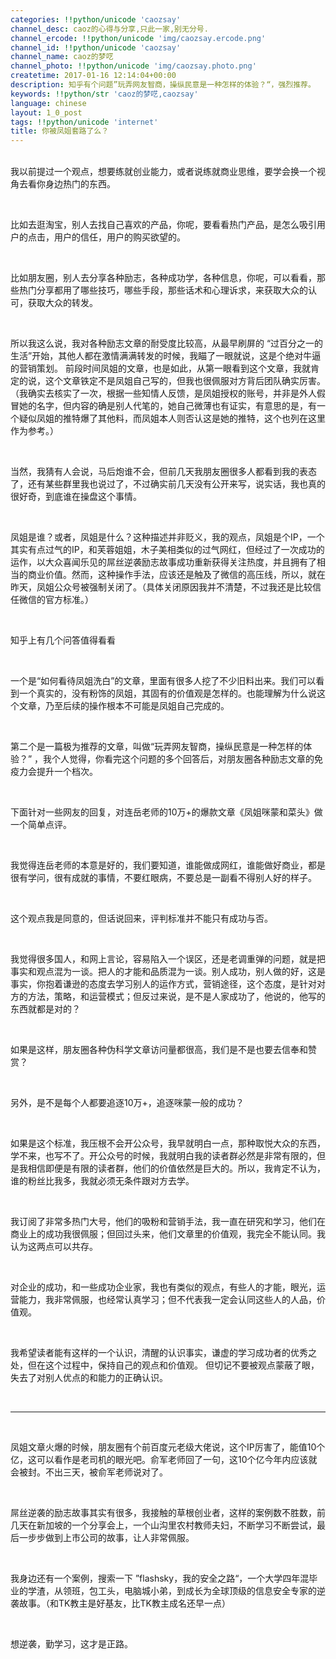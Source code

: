 ```yaml
---
categories: !!python/unicode 'caozsay'
channel_desc: caoz的心得与分享,只此一家,别无分号.
channel_ercode: !!python/unicode 'img/caozsay.ercode.png'
channel_id: !!python/unicode 'caozsay'
channel_name: caoz的梦呓
channel_photo: !!python/unicode 'img/caozsay.photo.png'
createtime: 2017-01-16 12:14:04+00:00
description: 知乎有个问题”玩弄网友智商，操纵民意是一种怎样的体验？“，强烈推荐。
keywords: !!python/str 'caoz的梦呓,caozsay'
language: chinese
layout: 1_0_post
tags: !!python/unicode 'internet'
title: 你被凤姐套路了么？
---
```

<div class="rich_media_content" id="js_content">
<p>
<br/>
         我以前提过一个观点，想要练就创业能力，或者说练就商业思维，要学会换一个视角去看你身边热门的东西。
         <br/>
</p>
<p>
<br/>
</p>
<p>
         比如去逛淘宝，别人去找自己喜欢的产品，你呢，要看看热门产品，是怎么吸引用户的点击，用户的信任，用户的购买欲望的。
        </p>
<p>
<br/>
</p>
<p>
         比如朋友圈，别人去分享各种励志，各种成功学，各种信息，你呢，可以看看，那些热门分享都用了哪些技巧，哪些手段，那些话术和心理诉求，来获取大众的认可，获取大众的转发。
        </p>
<p>
<br/>
</p>
<p>
         所以我这么说，我对各种励志文章的耐受度比较高，从最早刷屏的 “过百分之一的生活”开始，其他人都在激情满满转发的时候，我瞄了一眼就说，这是个绝对牛逼的营销策划。 前段时间凤姐的文章，也是如此，从第一眼看到这个文章，我就肯定的说，这个文章铁定不是凤姐自己写的，但我也很佩服对方背后团队确实厉害。（我确实去核实了一次，根据一些知情人反馈，是凤姐授权的账号，并非是外人假冒她的名字，但内容的确是别人代笔的，她自己微薄也有证实，有意思的是，有一个疑似凤姐的推特爆了其他料，而凤姐本人则否认这是她的推特，这个也列在这里作为参考。）
        </p>
<p>
<br/>
</p>
<p>
         当然，我猜有人会说，马后炮谁不会，但前几天我朋友圈很多人都看到我的表态了，还有某些群里我也说过了，不过确实前几天没有公开来写，说实话，我也真的很好奇，到底谁在操盘这个事情。
        </p>
<p>
<br/>
</p>
<p>
         凤姐是谁？或者，凤姐是什么？这种描述并非贬义，我的观点，凤姐是个IP，一个其实有点过气的IP，和芙蓉姐姐，木子美相类似的过气网红，但经过了一次成功的运作，以大众喜闻乐见的屌丝逆袭励志故事成功重新获得关注热度，并且拥有了相当的商业价值。然而，这种操作手法，应该还是触及了微信的高压线，所以，就在昨天，凤姐公众号被强制关闭了。（具体关闭原因我并不清楚，不过我还是比较信任微信的官方标准。）
         <br/>
</p>
<p>
<br/>
</p>
<p>
         知乎上有几个问答值得看看
        </p>
<p>
<br/>
</p>
<p>
         一个是“如何看待凤姐洗白”的文章，里面有很多人挖了不少旧料出来。我们可以看到一个真实的，没有粉饰的凤姐，其固有的价值观是怎样的。也能理解为什么说这个文章，乃至后续的操作根本不可能是凤姐自己完成的。
        </p>
<p>
<br/>
</p>
<p>
         第二个是一篇极为推荐的文章，叫做“玩弄网友智商，操纵民意是一种怎样的体验？” ，我个人觉得，你看完这个问题的多个回答后，对朋友圈各种励志文章的免疫力会提升一个档次。
         <br/>
</p>
<p>
<br/>
</p>
<p>
         下面针对一些网友的回复，对连岳老师的10万+的爆款文章《凤姐咪蒙和菜头》做一个简单点评。
        </p>
<p>
<br/>
</p>
<p>
         我觉得连岳老师的本意是好的，我们要知道，谁能做成网红，谁能做好商业，都是很有学问，很有成就的事情，不要红眼病，不要总是一副看不得别人好的样子。
        </p>
<p>
<br/>
</p>
<p>
         这个观点我是同意的，但话说回来，评判标准并不能只有成功与否。
        </p>
<p>
<br/>
</p>
<p>
         我觉得很多国人，和网上言论，容易陷入一个误区，还是老调重弹的问题，就是把事实和观点混为一谈。把人的才能和品质混为一谈。别人成功，别人做的好，这是事实，你抱着谦逊的态度去学习别人的运作方式，营销途径，这个态度，是针对对方的方法，策略，和运营模式；但反过来说，是不是人家成功了，他说的，他写的东西就都是对的？
        </p>
<p>
<br/>
</p>
<p>
         如果是这样，朋友圈各种伪科学文章访问量都很高，我们是不是也要去信奉和赞赏？
        </p>
<p>
<br/>
</p>
<p>
         另外，是不是每个人都要追逐10万+，追逐咪蒙一般的成功？
        </p>
<p>
<br/>
</p>
<p>
         如果是这个标准，我压根不会开公众号，我早就明白一点，那种取悦大众的东西，学不来，也写不了。开公众号的时候，我就明白我的读者群必然是非常有限的，但是我相信即便是有限的读者群，他们的价值依然是巨大的。所以，我肯定不认为，谁的粉丝比我多，我就必须无条件跟对方去学。
        </p>
<p>
<br/>
</p>
<p>
         我订阅了非常多热门大号，他们的吸粉和营销手法，我一直在研究和学习，他们在商业上的成功我很佩服；但回过头来，他们文章里的价值观，我完全不能认同。我认为这两点可以共存。
        </p>
<p>
<br/>
</p>
<p>
         对企业的成功，和一些成功企业家，我也有类似的观点，有些人的才能，眼光，运营能力，我非常佩服，也经常认真学习；但不代表我一定会认同这些人的人品，价值观。
        </p>
<p>
<br/>
</p>
<p>
         我希望读者能有这样的一个认识，清醒的认识事实，谦虚的学习成功者的优秀之处，但在这个过程中，保持自己的观点和价值观。 但切记不要被观点蒙蔽了眼，失去了对别人优点的和能力的正确认识。
        </p>
<p>
<br/>
</p>
<hr/>
<p>
<br/>
</p>
<p>
         凤姐文章火爆的时候，朋友圈有个前百度元老级大佬说，这个IP厉害了，能值10个亿，这可以看作是老司机的眼光吧。俞军老师回了一句，这10个亿今年内应该就会被封。不出三天，被俞军老师说对了。
        </p>
<p>
<br/>
</p>
<p>
         屌丝逆袭的励志故事其实有很多，我接触的草根创业者，这样的案例数不胜数，前几天在新加坡的一个分享会上，一个山沟里农村教师夫妇，不断学习不断尝试，最后一步步做到上市公司的故事，让人非常佩服。
        </p>
<p>
<br/>
</p>
<p>
         我身边还有一个案例，搜索一下 ”flashsky，我的安全之路“，一个大学四年混毕业的学渣，从领班，包工头，电脑城小弟，到成长为全球顶级的信息安全专家的逆袭故事。（和TK教主是好基友，比TK教主成名还早一点）
         <br/>
</p>
<p>
<br/>
</p>
<p>
         想逆袭，勤学习，这才是正路。
        </p>
</div>